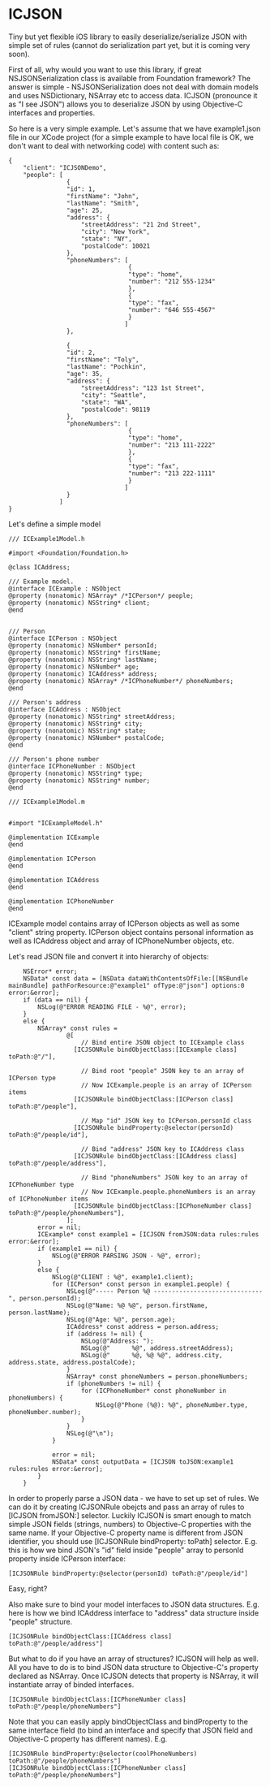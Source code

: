ICJSON
======

Tiny but yet flexible iOS library to easily deserialize/serialize JSON with simple set of rules (cannot do serialization part yet, but it is coming very soon).

First of all, why would you want to use this library, if great NSJSONSerialization class is available from Foundation framework? The answer is simple - NSJSONSerialization does not deal with domain models and uses NSDictionary, NSArray etc to access data. ICJSON (pronounce it as "I see JSON") allows you to deserialize JSON by using Objective-C interfaces and properties.

So here is a very simple example. Let's assume that we have example1.json file in our XCode project (for a simple example to have local file is OK, we don't want to deal with networking code) with content such as:

```
{
    "client": "ICJSONDemo",
    "people": [
                {
                "id": 1,
                "firstName": "John",
                "lastName": "Smith",
                "age": 25,
                "address": {
                    "streetAddress": "21 2nd Street",
                    "city": "New York",
                    "state": "NY",
                    "postalCode": 10021
                },
                "phoneNumbers": [
                                 {
                                 "type": "home",
                                 "number": "212 555-1234"
                                 },
                                 {
                                 "type": "fax",
                                 "number": "646 555-4567"
                                 }
                                ]
                },

                {
                "id": 2,
                "firstName": "Toly",
                "lastName": "Pochkin",
                "age": 35,
                "address": {
                    "streetAddress": "123 1st Street",
                    "city": "Seattle",
                    "state": "WA",
                    "postalCode": 98119
                },
                "phoneNumbers": [
                                 {
                                 "type": "home",
                                 "number": "213 111-2222"
                                 },
                                 {
                                 "type": "fax",
                                 "number": "213 222-1111"
                                 }
                                ]
                }
              ]
}
```

Let's define a simple model

```
/// ICExample1Model.h

#import <Foundation/Foundation.h>

@class ICAddress;

/// Example model.
@interface ICExample : NSObject
@property (nonatomic) NSArray* /*ICPerson*/ people;
@property (nonatomic) NSString* client;
@end


/// Person
@interface ICPerson : NSObject
@property (nonatomic) NSNumber* personId;
@property (nonatomic) NSString* firstName;
@property (nonatomic) NSString* lastName;
@property (nonatomic) NSNumber* age;
@property (nonatomic) ICAddress* address;
@property (nonatomic) NSArray* /*ICPhoneNumber*/ phoneNumbers;
@end

/// Person's address
@interface ICAddress : NSObject
@property (nonatomic) NSString* streetAddress;
@property (nonatomic) NSString* city;
@property (nonatomic) NSString* state;
@property (nonatomic) NSNumber* postalCode;
@end

/// Person's phone number
@interface ICPhoneNumber : NSObject
@property (nonatomic) NSString* type;
@property (nonatomic) NSString* number;
@end

```

```
/// ICExample1Model.m


#import "ICExampleModel.h"

@implementation ICExample
@end

@implementation ICPerson
@end

@implementation ICAddress
@end

@implementation ICPhoneNumber
@end
```

ICExample model contains array of ICPerson objects as well as some "client" string property. ICPerson object contains personal information as well as ICAddress object and array of ICPhoneNumber objects, etc.

Let's read JSON file and convert it into hierarchy of objects:

```
    NSError* error;
    NSData* const data = [NSData dataWithContentsOfFile:[[NSBundle mainBundle] pathForResource:@"example1" ofType:@"json"] options:0 error:&error];
    if (data == nil) {
        NSLog(@"ERROR READING FILE - %@", error);
    }
    else {
        NSArray* const rules =
                @[
                    // Bind entire JSON object to ICExample class
                  [ICJSONRule bindObjectClass:[ICExample class]        toPath:@"/"],

                    // Bind root "people" JSON key to an array of ICPerson type
                    // Now ICExample.people is an array of ICPerson items
                  [ICJSONRule bindObjectClass:[ICPerson class]         toPath:@"/people"],

                    // Map "id" JSON key to ICPerson.personId class
                  [ICJSONRule bindProperty:@selector(personId)         toPath:@"/people/id"],

                    // Bind "address" JSON key to ICAddress class
                  [ICJSONRule bindObjectClass:[ICAddress class]        toPath:@"/people/address"],

                    // Bind "phoneNumbers" JSON key to an array of ICPhoneNumber type
                    // Now ICExample.people.phoneNumbers is an array of ICPhoneNumber items
                  [ICJSONRule bindObjectClass:[ICPhoneNumber class]    toPath:@"/people/phoneNumbers"],
                ];
        error = nil;
        ICExample* const example1 = [ICJSON fromJSON:data rules:rules error:&error];
        if (example1 == nil) {
            NSLog(@"ERROR PARSING JSON - %@", error);
        }
        else {
            NSLog(@"CLIENT : %@", example1.client);
            for (ICPerson* const person in example1.people) {
                NSLog(@"----- Person %@ ------------------------------", person.personId);
                NSLog(@"Name: %@ %@", person.firstName, person.lastName);
                NSLog(@"Age: %@", person.age);
                ICAddress* const address = person.address;
                if (address != nil) {
                    NSLog(@"Address: ");
                    NSLog(@"      %@", address.streetAddress);
                    NSLog(@"      %@, %@ %@", address.city, address.state, address.postalCode);
                }
                NSArray* const phoneNumbers = person.phoneNumbers;
                if (phoneNumbers != nil) {
                    for (ICPhoneNumber* const phoneNumber in phoneNumbers) {
                        NSLog(@"Phone (%@): %@", phoneNumber.type, phoneNumber.number);
                    }
                }
                NSLog(@"\n");
            }
            
            error = nil;
            NSData* const outputData = [ICJSON toJSON:example1 rules:rules error:&error];
        }
    }
```

In order to properly parse a JSON data - we have to set up set of rules. We can do it by creating ICJSONRule obejcts and pass an array of rules to [ICJSON fromJSON:] selector. Luckily ICJSON is smart enough to match simple JSON fields (strings, numbers) to Objective-C properties with the same name. If your Objective-C property name is different from JSON identifier, you should use [ICJSONRule bindProperty: toPath] selector. E.g. this is how we bind JSON's "id" field inside "people" array to personId property inside ICPerson interface:

```
[ICJSONRule bindProperty:@selector(personId) toPath:@"/people/id"]
```

Easy, right?

Also make sure to bind your model interfaces to JSON data structures. E.g. here is how we bind ICAddress interface to "address" data structure inside "people" structure.

```
[ICJSONRule bindObjectClass:[ICAddress class] toPath:@"/people/address"]
```

But what to do if you have an array of structures? ICJSON will help as well. All you have to do is to bind JSON data structure to Objective-C's property declared as NSArray. Once ICJSON detects that property is NSArray, it will instantiate array of binded interfaces.

```
[ICJSONRule bindObjectClass:[ICPhoneNumber class]    toPath:@"/people/phoneNumbers"]
```

Note that you can easily apply bindObjectClass and bindProperty to the same interface field (to bind an interface and specify that JSON field and Objective-C property has different names). E.g.

```
[ICJSONRule bindProperty:@selector(coolPhoneNumbers) toPath:@"/people/phoneNumbers"]
[ICJSONRule bindObjectClass:[ICPhoneNumber class] toPath:@"/people/phoneNumbers"]
```
